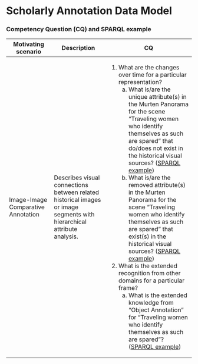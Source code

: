 # Scholarly Annotation Data Model

### Competency Question (CQ) and SPARQL example
| Motivating scenario   | Description  |  CQ |
|---|---|---|
| Image-Image Comparative Annotation  |  Describes visual connections between related historical images or image segments with hierarchical attribute analysis. | <ol><li>What are the changes over time for a particular representation?<ol type="a"><li>What is/are the unique attribute(s) in the Murten Panorama for the scene “Traveling women who identify themselves as such are spared” that do/does not exist in the historical visual sources? ([SPARQL example](1a.rq))</li><li>What is/are the removed attribute(s) in the Murten Panorama for the scene “Traveling women who identify themselves as such are spared” that exist(s) in the historical visual sources? ([SPARQL example](1b.rq))</li></ol></li><li>What is the extended recognition from other domains for a particular frame?<ol type="a"><li>What is the extended knowledge from “Object Annotation” for “Traveling women who identify themselves as such are spared”? ([SPARQL example](2.rq))</li></ol></li></ol>|
